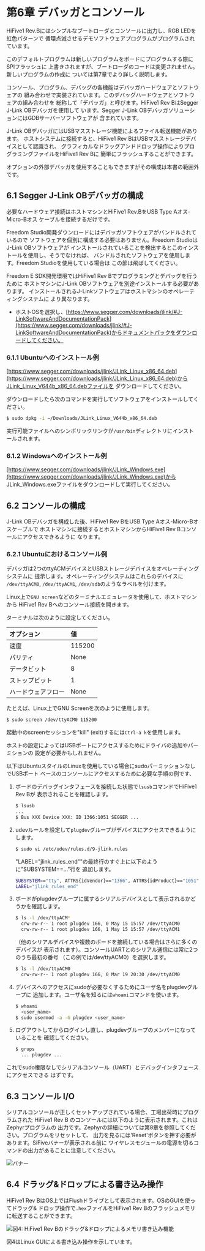 # 第6章 デバッガとコンソール

HiFive1 Rev.Bにはシンプルなブートローダとコンソールに出力し、RGB LEDを虹色パターンで
循環点滅させるデモソフトウェアプログラムがプログラムされています。

このデフォルトプログラムは新しいプログラムをボードにプログラムする際にSPIフラッシュに
上書きされますが、ブートローダのコードは変更されません。新しいプログラムの作成に
ついては第7章でより詳しく説明します。

コンソール、プログラム、デバッグの各機能はデバッガハードウェアとソフトウェアの
組み合わせで実装されています。このデバッグハードウェアとソフトウェアの組み合わせを
総称して「デバッガ」と呼びます。HiFive1 Rev BはSegger J-Link OBデバッガを使用して
います。Segger J-Link OBデバッガソリューションにはGDBサーバーソフトウェアが
含まれています。

J-Link OBデバッガにはUSBマスストレージ機能によるファイル転送機能があります。
ホストシステムに接続すると、HiFive1 Rev BはUSBマスストレージデバイスとして認識され、
グラフィカルなドラッグアンドドロップ操作によりプログラミングファイルをHiFive1 Rev Bに
簡単にフラッシュすることができます。

オプションの外部デバッガを使用することもできますがその構成は本書の範囲外です。

## 6.1 Segger J-Link OBデバッガの構成

必要なハードウェア接続はホストマシンとHiFive1 Rev.BをUSB Type Aオス-Micro-Bオス
ケーブルを接続するだけです。

Freedom Studio開発ダウンロードにはデバッガソフトウェアがバンドルされているので
ソフトウェアを個別に構成する必要はありません。Freedom StudioはJ-Link OBソフトウェアが
インストールされていることを検出するとこのインストールを使用し、そうでなければ、
バンドルされたソフトウェアを使用します。Freedom Studioを使用している場合は
この節は飛ばしてください。

Freedom E SDK開発環境ではHiFive1 Rev Bでプログラミングとデバッグを行うために
ホストマシンにJ-Link OBソフトウェアを別途インストールする必要があります。
インストールされるJ-Linkソフトウェアはホストマシンのオペレーティングシステムに
より異なります。

- ホストOSを選択し、[https://www.segger.com/downloads/jlink/#J-LinkSoftwareAndDocumentationPack](https://www.segger.com/downloads/jlink/#J-LinkSoftwareAndDocumentationPack)からドキュメントパックをダウンロードしてください。

### 6.1.1 Ubuntuへのインストール例

[https://www.segger.com/downloads/jlink/JLink_Linux_x86_64.deb](https://www.segger.com/downloads/jlink/JLink_Linux_x86_64.deb)からJLink_Linux_V644b_x86_64.debファイルを
ダウンロードしてください。

ダウンロードしたら次のコマンドを実行してソフトウェアをインストールしてください。

```bash
$ sudo dpkg -i ~/Downloads/JLink_Linux_V644b_x86_64.deb
```
実行可能ファイルへのシンボリックリンクが`/usr/bin`ディレクトリにインストールされます。

### 6.1.2 Windowsへのインストール例

[https://www.segger.com/downloads/jlink/JLink_Windows.exe](https://www.segger.com/downloads/jlink/JLink_Windows.exe)から
JLink_Windows.exeファイルをダウンロードして実行してください。

## 6.2 コンソールの構成

J-Link OBデバッガを構成した後、HiFive1 Rev BをUSB Type Aオス-Micro-Bオスケーブルで
ホストマシンに接続するとホストマシンからHiFive1 Rev Bコンソールにアクセスできるように
なります。

### 6.2.1 Ubuntuにおけるコンソール例

デバッガは2つのttyACMデバイスとUSBストレージデバイスをオペレーティングシステムに
提示します。オペレーティングシステムはこれらのデバイスに `/dev/ttyACM0`, 
`/dev/ttyACM1`, `/dev/sdb`のようなラベルを付けます。

Linux上で`GNU screen`などのターミナルエミュレータを使用して、ホストマシンから
HiFive1 Rev Bへのコンソール接続を開きます。

ターミナルは次のように設定してください。

| オプション | 値 |
|:-----------|:---|
| 速度 | 115200 |
| パリティ | None |
| データビット | 8 |
| ストップビット | 1 |
| ハードウェアフロー | None |

たとえば、Linux上でGNU Screenを次のように使用します。

```bash
$ sudo screen /dev/ttyACM0 115200
```

起動中のscreenセッションを"kill" (exit)するには`Ctrl-a k`を使用します。

ホストの設定によってはUSBポートにアクセスするためにドライバの追加やパーミションの
設定が必要かもしれません。

以下はUbuntuスタイルのLinuxを使用している場合にsudoパーミッションなしでUSBポート
ベースのコンソールにアクセスするために必要な手順の例です、

1. ボードのデバッグインタフェースを接続した状態で`lsusb`コマンドでHiFive1 Rev Bが
    表示されることを確認します。

    ```bash
    $ lsusb
    ...
    $ Bus XXX Device XXX: ID 1366:1051 SEGGER ...
    ```

2. udevルールを設定して`plugdev`グループがデバイスにアクセスできるようにします。

    ```bash
    $ sudo vi /etc/udev/rules.d/9-jlink.rules
    ```

    "LABEL="jlink_rules_end""の最終行のすぐ上に以下のように"SUBSYSTEM==..."行を
    追加します。

    ```bash
    SUBSYSTEM=="tty", ATTRS{idVendor}=="1366", ATTRS{idProduct}=="1051", MODE="664",GROUP="plugdev"
    LABEL="jlink_rules_end"
    ```

3. ボードがplugdevグループに属するシリアルデバイスとして表示されるかどうかを確認します。

    ```bash
    $ ls -l /dev/ttyACM*
      crw-rw-r-- 1 root plugdev 166, 0 May 15 15:57 /dev/ttyACM0
      crw-rw-r-- 1 root plugdev 166, 1 May 15 15:57 /dev/ttyACM1
    ```

    （他のシリアルデバイスや複数のボードを接続している場合はさらに多くのデバイスが
    表示されます）。コンソールUARTとのシリアル通信には常に2つのうち最初の番号
    （この例では/dev/ttyACM0）を選択します。

    ```bash
    $ ls -l /dev/ttyACM0
      crw-rw-r-- 1 root plugdev 166, 0 Mar 19 20:30 /dev/ttyACM0
    ```

4. デバイスへのアクセスにsudoが必要なくするためにユーザ名をplugdevグループに
    追加します。ユーザ名を知るには`whoami`コマンドを使います。

    ```bash
    $ whoami
      <user_name>
    $ sudo usermod -a -G plugdev <user_name>
    ```

5. ログアウトしてからログインし直し、plugdevグループのメンバーになっていることを
    確認してください。

    ```bash
    $ grups
      ... plugdev ...
    ```

これでsudo権限なしでシリアルコンソール（UART）とデバッグインタフェースにアクセスできる
はずです。

## 6.3 コンソール I/O

シリアルコンソールが正しくセットアップされている場合、工場出荷時にプログラムされた
HiFive1 Rev B のコンソールには以下のように表示されます。これはZephyrプログラムの
出力です。Zephyrの詳細については第8章を参照してください。プログラムをリセットして、
出力を見るには'Reset'ボタンを押す必要があります。SiFiveバナーが表示される前に
ワイヤレスモジュールの電源を切るコマンドの出力があることに注意してください。

![バナー](banner.png)

## 6.4 ドラッグ&ドロップによる書き込み操作

HiFive1 Rev BはOS上ではFlushドライブとして表示されます。OSのGUIを使ってドラッグ&
ドロップ操作で`.hex`ファイルをHiFive1 Rev Bのフラッシュメモリに転送することができます。

![図4: HiFive1 Rev Bのドラッグ&ドロップによるメモリ書き込み機能](fig_4.png)

図4はLinux GUIによる書き込み操作を示しています。
